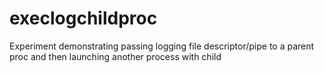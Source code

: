 execlogchildproc
================

Experiment demonstrating passing logging file descriptor/pipe to a parent proc and then launching another process with child
